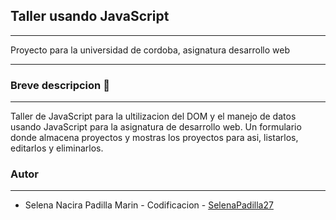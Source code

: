 ## Taller usando JavaScript

---

Proyecto para la universidad de cordoba, asignatura desarrollo web

---

### Breve descripcion 📒

---

Taller de JavaScript para la ultilizacion del DOM y el manejo de datos usando JavaScript para la asignatura de desarrollo web. Un formulario donde almacena proyectos y mostras los proyectos para asi, listarlos, editarlos y eliminarlos.

### Autor

---

-   Selena Nacira Padilla Marin - Codificacion - [SelenaPadilla27 ](https://github.com/SelenaPadilla27 "SelenaPadilla27 ")
